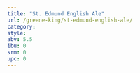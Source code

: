 ```yaml
---
title: "St. Edmund English Ale"
url: /greene-king/st-edmund-english-ale/
category: 
style: 
abv: 5.5
ibu: 0
srm: 0
upc: 0
---
```


